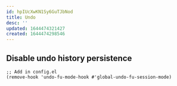 ```yaml
---
id: hpIUcXwKN1Sy6GuTJbNod
title: Undo
desc: ''
updated: 1644474321427
created: 1644474298546
---
```


## Disable undo history persistence

```elisp
;; Add in config.el
(remove-hook 'undo-fu-mode-hook #'global-undo-fu-session-mode)
```
